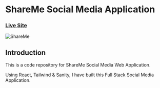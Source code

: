 # ShareMe Social Media Application

### [Live Site](https://shareme75.netlify.app/)

![ShareMe](https://i.ibb.co/1TmWGV6/shareme-ss.png)

## Introduction
This is a code repository for ShareMe Social Media Web Application.

Using React, Tailwind & Sanity, I have built this Full Stack Social Media Application.

